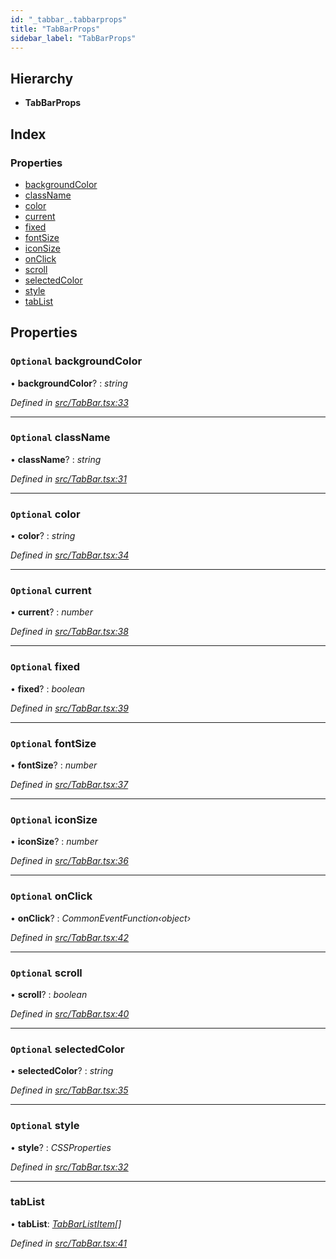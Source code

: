 ```yaml
---
id: "_tabbar_.tabbarprops"
title: "TabBarProps"
sidebar_label: "TabBarProps"
---
```


## Hierarchy

* **TabBarProps**

## Index

### Properties

* [backgroundColor](_tabbar_.tabbarprops.md#optional-backgroundcolor)
* [className](_tabbar_.tabbarprops.md#optional-classname)
* [color](_tabbar_.tabbarprops.md#optional-color)
* [current](_tabbar_.tabbarprops.md#optional-current)
* [fixed](_tabbar_.tabbarprops.md#optional-fixed)
* [fontSize](_tabbar_.tabbarprops.md#optional-fontsize)
* [iconSize](_tabbar_.tabbarprops.md#optional-iconsize)
* [onClick](_tabbar_.tabbarprops.md#optional-onclick)
* [scroll](_tabbar_.tabbarprops.md#optional-scroll)
* [selectedColor](_tabbar_.tabbarprops.md#optional-selectedcolor)
* [style](_tabbar_.tabbarprops.md#optional-style)
* [tabList](_tabbar_.tabbarprops.md#tablist)

## Properties

### `Optional` backgroundColor

• **backgroundColor**? : *string*

*Defined in [src/TabBar.tsx:33](https://github.com/tarojsx/ui/blob/bc31158/src/TabBar.tsx#L33)*

___

### `Optional` className

• **className**? : *string*

*Defined in [src/TabBar.tsx:31](https://github.com/tarojsx/ui/blob/bc31158/src/TabBar.tsx#L31)*

___

### `Optional` color

• **color**? : *string*

*Defined in [src/TabBar.tsx:34](https://github.com/tarojsx/ui/blob/bc31158/src/TabBar.tsx#L34)*

___

### `Optional` current

• **current**? : *number*

*Defined in [src/TabBar.tsx:38](https://github.com/tarojsx/ui/blob/bc31158/src/TabBar.tsx#L38)*

___

### `Optional` fixed

• **fixed**? : *boolean*

*Defined in [src/TabBar.tsx:39](https://github.com/tarojsx/ui/blob/bc31158/src/TabBar.tsx#L39)*

___

### `Optional` fontSize

• **fontSize**? : *number*

*Defined in [src/TabBar.tsx:37](https://github.com/tarojsx/ui/blob/bc31158/src/TabBar.tsx#L37)*

___

### `Optional` iconSize

• **iconSize**? : *number*

*Defined in [src/TabBar.tsx:36](https://github.com/tarojsx/ui/blob/bc31158/src/TabBar.tsx#L36)*

___

### `Optional` onClick

• **onClick**? : *CommonEventFunction‹object›*

*Defined in [src/TabBar.tsx:42](https://github.com/tarojsx/ui/blob/bc31158/src/TabBar.tsx#L42)*

___

### `Optional` scroll

• **scroll**? : *boolean*

*Defined in [src/TabBar.tsx:40](https://github.com/tarojsx/ui/blob/bc31158/src/TabBar.tsx#L40)*

___

### `Optional` selectedColor

• **selectedColor**? : *string*

*Defined in [src/TabBar.tsx:35](https://github.com/tarojsx/ui/blob/bc31158/src/TabBar.tsx#L35)*

___

### `Optional` style

• **style**? : *CSSProperties*

*Defined in [src/TabBar.tsx:32](https://github.com/tarojsx/ui/blob/bc31158/src/TabBar.tsx#L32)*

___

###  tabList

• **tabList**: *[TabBarListItem](../modules/_tabbar_.md#tabbarlistitem)[]*

*Defined in [src/TabBar.tsx:41](https://github.com/tarojsx/ui/blob/bc31158/src/TabBar.tsx#L41)*

